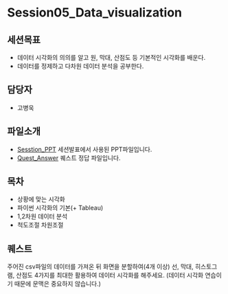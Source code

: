 Session05_Data_visualization
===

세션목표
---
 - 데이터 시각화의 의의를 알고 원, 막대, 산점도 등 기본적인 시각화를 배운다.
 - 데이터를 정제하고 다차원 데이터 분석을 공부한다.

담당자
---
 - 고병욱

파일소개
---
   
 - [Sesstion_PPT](./Session5_Data_visualization.pdf) 세션발표에서 사용된 PPT파일입니다.
 - [Quest_Answer](./Dataviz_QuestAnswer.py) 퀘스트 정답 파일입니다.
 


목차
---
   
 - 상황에 맞는 시각화
 - 파이썬 시각화의 기본(+ Tableau)
 - 1,2차원 데이터 분석
 - 척도조절 차원조절 
 
 
퀘스트
---
주어진 csv파일의 데이터를 가져온 뒤 화면을 분할하여(4개 이상) 선, 막대, 히스토그램, 산점도 4가지를 최대한 활용하여 데이터 시각화를 해주세요.
(데이터 시각화 연습이기 때문에 문맥은 중요하지 않습니다.)

